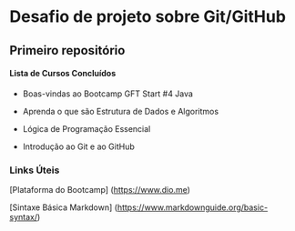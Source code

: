 # Desafio de projeto sobre Git/GitHub

## Primeiro repositório

#### Lista de Cursos Concluídos

- Boas-vindas ao Bootcamp GFT Start #4 Java

- Aprenda o que são Estrutura de Dados e Algoritmos

- Lógica de Programação Essencial 

- Introdução ao Git e ao GitHub











### Links Úteis

[Plataforma do Bootcamp] (https://www.dio.me)

[Sintaxe Básica Markdown] (https://www.markdownguide.org/basic-syntax/)

